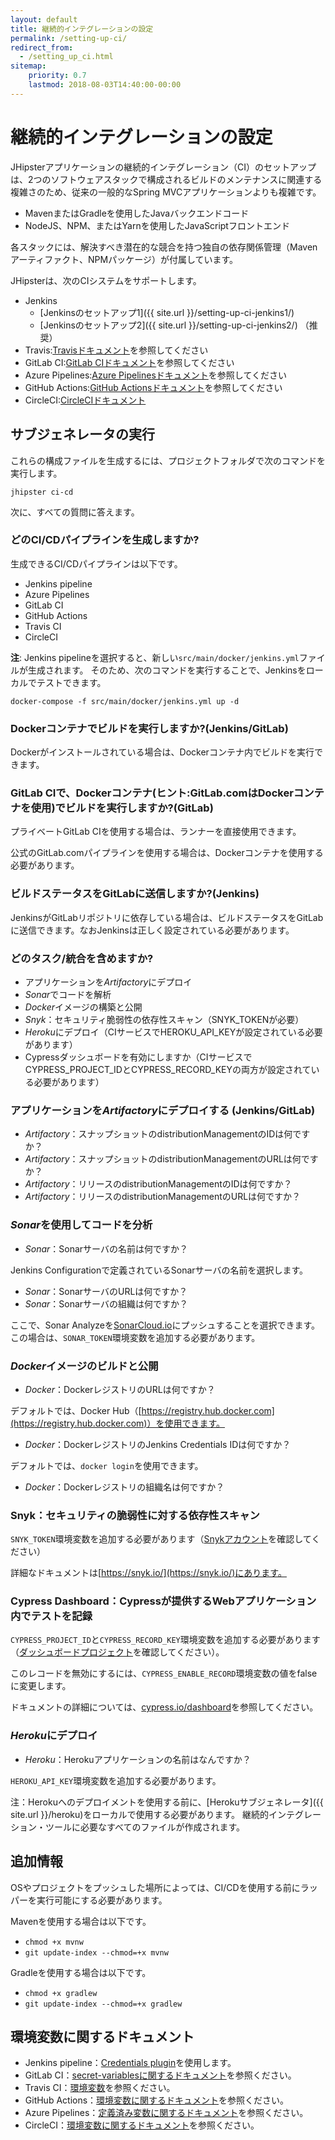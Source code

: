 ```yaml
---
layout: default
title: 継続的インテグレーションの設定
permalink: /setting-up-ci/
redirect_from:
  - /setting_up_ci.html
sitemap:
    priority: 0.7
    lastmod: 2018-08-03T14:40:00-00:00
---
```


# <i class="fa fa-stethoscope"></i> 継続的インテグレーションの設定

JHipsterアプリケーションの継続的インテグレーション（CI）のセットアップは、2つのソフトウェアスタックで構成されるビルドのメンテナンスに関連する複雑さのため、従来の一般的なSpring MVCアプリケーションよりも複雑です。

- MavenまたはGradleを使用したJavaバックエンドコード
- NodeJS、NPM、またはYarnを使用したJavaScriptフロントエンド

各スタックには、解決すべき潜在的な競合を持つ独自の依存関係管理（Mavenアーティファクト、NPMパッケージ）が付属しています。

JHipsterは、次のCIシステムをサポートします。

- Jenkins
    - [Jenkinsのセットアップ1]({{ site.url }}/setting-up-ci-jenkins1/)
    - [Jenkinsのセットアップ2]({{ site.url }}/setting-up-ci-jenkins2/) （推奨）
- Travis:[Travisドキュメント](https://docs.travis-ci.com/user/getting-started/)を参照してください
- GitLab CI:[GitLab CIドキュメント](https://about.gitlab.com/gitlab-ci/)を参照してください
- Azure Pipelines:[Azure Pipelinesドキュメント](https://docs.microsoft.com/fr-fr/azure/devops/pipelines/?view=vsts)を参照してください
- GitHub Actions:[GitHub Actionsドキュメント](https://github.com/features/actions)を参照してください
- CircleCI:[CircleCIドキュメント](https://circleci.com/docs/)

## サブジェネレータの実行

これらの構成ファイルを生成するには、プロジェクトフォルダで次のコマンドを実行します。

`jhipster ci-cd`

次に、すべての質問に答えます。


### どのCI/CDパイプラインを生成しますか?

生成できるCI/CDパイプラインは以下です。

- Jenkins pipeline
- Azure Pipelines
- GitLab CI
- GitHub Actions
- Travis CI
- CircleCI

**注**: Jenkins pipelineを選択すると、新しい`src/main/docker/jenkins.yml`ファイルが生成されます。
そのため、次のコマンドを実行することで、Jenkinsをローカルでテストできます。

```
docker-compose -f src/main/docker/jenkins.yml up -d
```

### Dockerコンテナでビルドを実行しますか?(Jenkins/GitLab)

Dockerがインストールされている場合は、Dockerコンテナ内でビルドを実行できます。

### GitLab CIで、Dockerコンテナ(ヒント:GitLab.comはDockerコンテナを使用)でビルドを実行しますか?(GitLab)

プライベートGitLab CIを使用する場合は、ランナーを直接使用できます。

公式のGitLab.comパイプラインを使用する場合は、Dockerコンテナを使用する必要があります。

### ビルドステータスをGitLabに送信しますか?(Jenkins)

JenkinsがGitLabリポジトリに依存している場合は、ビルドステータスをGitLabに送信できます。なおJenkinsは正しく設定されている必要があります。

### どのタスク/統合を含めますか?

- アプリケーションを*Artifactory*にデプロイ
- *Sonar*でコードを解析
- *Docker*イメージの構築と公開
- *Snyk*：セキュリティ脆弱性の依存性スキャン（SNYK_TOKENが必要）
- *Heroku*にデプロイ（CIサービスでHEROKU_API_KEYが設定されている必要があります）
- Cypressダッシュボードを有効にしますか（CIサービスでCYPRESS_PROJECT_IDとCYPRESS_RECORD_KEYの両方が設定されている必要があります）

### アプリケーションを*Artifactory*にデプロイする (Jenkins/GitLab)

- *Artifactory*：スナップショットのdistributionManagementのIDは何ですか？
- *Artifactory*：スナップショットのdistributionManagementのURLは何ですか？
- *Artifactory*：リリースのdistributionManagementのIDは何ですか？
- *Artifactory*：リリースのdistributionManagementのURLは何ですか？

### *Sonar*を使用してコードを分析

- *Sonar*：Sonarサーバの名前は何ですか？

Jenkins Configurationで定義されているSonarサーバの名前を選択します。

- *Sonar*：SonarサーバのURLは何ですか？
- *Sonar*：Sonarサーバの組織は何ですか？

ここで、Sonar Analyzeを[SonarCloud.io](https://sonarcloud.io)にプッシュすることを選択できます。
この場合は、`SONAR_TOKEN`環境変数を追加する必要があります。

### *Docker*イメージのビルドと公開

- *Docker*：DockerレジストリのURLは何ですか？

デフォルトでは、Docker Hub（[https://registry.hub.docker.com](https://registry.hub.docker.com)）を使用できます。

- *Docker*：DockerレジストリのJenkins Credentials IDは何ですか？

デフォルトでは、`docker login`を使用できます。

- *Docker*：Dockerレジストリの組織名は何ですか？

### Snyk：セキュリティの脆弱性に対する依存性スキャン

`SNYK_TOKEN`環境変数を追加する必要があります（[Snykアカウント](https://app.snyk.io/account)を確認してください）

詳細なドキュメントは[https://snyk.io/](https://snyk.io/)にあります。

### Cypress Dashboard：Cypressが提供するWebアプリケーション内でテストを記録

`CYPRESS_PROJECT_ID`と`CYPRESS_RECORD_KEY`環境変数を追加する必要があります（[ダッシュボードプロジェクト](https://dashboard.cypress.io/)を確認してください）。

このレコードを無効にするには、`CYPRESS_ENABLE_RECORD`環境変数の値をfalseに変更します。

ドキュメントの詳細については、[cypress.io/dashboard](https://www.cypress.io/dashboard/)を参照してください。

### *Heroku*にデプロイ

- *Heroku*：Herokuアプリケーションの名前はなんですか？

`HEROKU_API_KEY`環境変数を追加する必要があります。

注：Herokuへのデプロイメントを使用する前に、[Herokuサブジェネレータ]({{ site.url }}/heroku)をローカルで使用する必要があります。
継続的インテグレーション・ツールに必要なすべてのファイルが作成されます。


## 追加情報

OSやプロジェクトをプッシュした場所によっては、CI/CDを使用する前にラッパーを実行可能にする必要があります。

Mavenを使用する場合は以下です。

- `chmod +x mvnw`
- `git update-index --chmod=+x mvnw`

Gradleを使用する場合は以下です。

- `chmod +x gradlew`
- `git update-index --chmod=+x gradlew`


## 環境変数に関するドキュメント

- Jenkins pipeline：[Credentials plugin](https://wiki.jenkins-ci.org/display/JENKINS/Credentials+Plugin)を使用します。
- GitLab CI：[secret-variablesに関するドキュメント](https://docs.gitlab.com/ce/ci/variables/#secret-variables)を参照ください。
- Travis CI：[環境変数](https://docs.travis-ci.com/user/environment-variables/)を参照ください。
- GitHub Actions：[環境変数に関するドキュメント](https://help.github.com/en/actions/configuring-and-managing-workflows/using-environment-variables)を参照ください。
- Azure Pipelines：[定義済み変数に関するドキュメント](https://docs.microsoft.com/en-us/azure/devops/pipelines/build/variables?view=azure-devops&tabs=yaml)を参照ください。
- CircleCI：[環境変数に関するドキュメント](https://circleci.com/docs/2.0/env-vars/#built-in-environment-variables)を参照ください。
